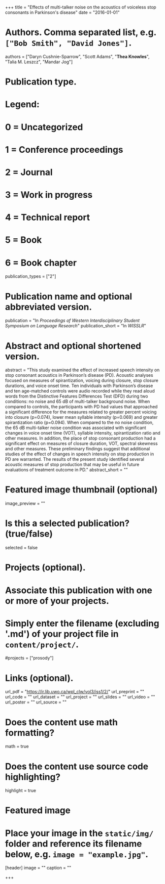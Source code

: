 +++
title = "Effects of multi-talker noise on the acoustics of voiceless stop consonants in Parkinson's disease"
date = "2016-01-01"

# Authors. Comma separated list, e.g. `["Bob Smith", "David Jones"]`.
authors = ["Daryn Cushnie-Sparrow", "Scott Adams", "**Thea Knowles**", "Talia M. Leszcz", "Mandar Jog"]

# Publication type.
# Legend:
# 0 = Uncategorized
# 1 = Conference proceedings
# 2 = Journal
# 3 = Work in progress
# 4 = Technical report
# 5 = Book
# 6 = Book chapter
publication_types = ["2"]

# Publication name and optional abbreviated version.
publication = "In *Proceedings of Western Interdisciplinary Student Symposium on Language Research*"
publication_short = "In *WISSLR*"

# Abstract and optional shortened version.
abstract = "This study examined the effect of increased speech intensity on stop consonant acoustics in Parkinson’s disease (PD). Acoustic analyses focused on measures of spirantization, voicing during closure, stop closure durations, and voice onset time. Ten individuals with Parkinson’s disease and ten age-matched controls were audio recorded while they read aloud words from the Distinctive Features Differences Test (DFD) during two conditions: no noise and 65 dB of multi-talker background noise. When compared to controls, the participants with PD had values that approached a significant difference for the measures related to greater percent voicing into closure (p=0.074), lower mean syllable intensity (p=0.069) and greater spirantization ratio (p=0.094). When compared to the no noise condition, the 65 dB multi-talker noise condition was associated with significant changes in voice onset time (VOT), syllable intensity, spirantization ratio and other measures. In addition, the place of stop consonant production had a significant effect on measures of closure duration, VOT, spectral skewness and other measures. These preliminary findings suggest that additional studies of the effect of changes in speech intensity on stop production in PD are warranted. The results of the present study identified several acoustic measures of stop production that may be useful in future evaluations of treatment outcome in PD."
abstract_short = ""

# Featured image thumbnail (optional)
image_preview = ""

# Is this a selected publication? (true/false)
selected = false

# Projects (optional).
#   Associate this publication with one or more of your projects.
#   Simply enter the filename (excluding '.md') of your project file in `content/project/`.
#projects = ["prosody"]

# Links (optional).
url_pdf = "https://ir.lib.uwo.ca/wpl_clw/vol3/iss1/2/"
url_preprint = ""
url_code = ""
url_dataset = ""
url_project = ""
url_slides = ""
url_video = ""
url_poster = ""
url_source = ""

# Does the content use math formatting?
math = true

# Does the content use source code highlighting?
highlight = true

# Featured image
# Place your image in the `static/img/` folder and reference its filename below, e.g. `image = "example.jpg"`.
[header]
image = ""
caption = ""

+++
